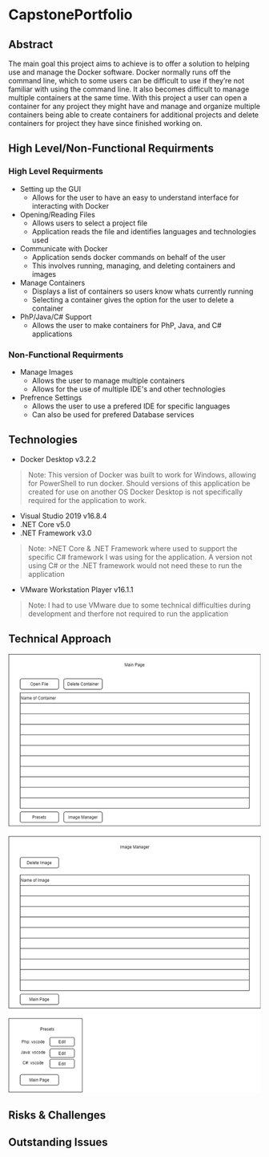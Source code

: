 # CapstonePortfolio
## Abstract
  The main goal this project aims to achieve is to offer a solution to helping use and manage the Docker software. Docker normally runs off the command line, which to some users can be difficult to use if they’re not familiar with using the command line. It also becomes difficult to manage multiple containers at the same time. With this project a user can open a container for any project they might have and manage and organize multiple containers being able to create containers for additional projects and delete containers for project they have since finished working on. 
## High Level/Non-Functional Requirments
### High Level Requirments
- Setting up the GUI
  - Allows for the user to have an easy to understand interface for interacting with Docker
- Opening/Reading Files
  - Allows users to select a project file
  - Application reads the file and identifies languages and technologies used
- Communicate with Docker
  - Application sends docker commands on behalf of the user
  - This involves running, managing, and deleting containers and images
- Manage Containers
  - Displays a list of containers so users know whats currently running
  - Selecting a container gives the option for the user to delete a container
- PhP/Java/C# Support
  - Allows the user to make containers for PhP, Java, and C# applications
### Non-Functional Requirments
- Manage Images
  - Allows the user to manage multiple containers
  - Allows for the use of multiple IDE's and other technologies
- Prefrence Settings
  - Allows the user to use a prefered IDE for specific languages
  - Can also be used for prefered Database services
## Technologies
- Docker Desktop v3.2.2
> Note: This version of Docker was built to work for Windows, allowing for PowerShell to run docker.
> Should versions of this application be created for use on another OS Docker Desktop is not specifically
> required for the application to work.
- Visual Studio 2019 v16.8.4
- .NET Core v5.0
- .NET Framework v3.0
> Note: >NET Core & .NET Framework where used to support the specific C# framework I was using for the application.
> A version not using C# or the .NET framework would not need these to run the application
- VMware Workstation Player v16.1.1
> Note: I had to use VMware due to some technical difficulties during development and therfore not required to run the application
## Technical Approach
![Wireframes for the three forms](https://github.com/dandrewboy/CapstonePortfolio/blob/main/DockerGUI%20V.2.png)
## Risks & Challenges
## Outstanding Issues
